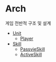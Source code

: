 Arch
====

게임 전반적 구조 및 설계

* [Unit](https://github.com/SubwayRocketTeam/game/blob/master/doc/arch/Unit.md)
  * [Player](https://github.com/SubwayRocketTeam/game/blob/master/doc/arch/Player.md)
* [Skill](https://github.com/SubwayRocketTeam/game/blob/master/doc/arch/Skill.md)
  * [PassvieSkill](https://github.com/SubwayRocketTeam/game/blob/master/doc/arch/PassiveSkill.md)
  * [ActiveSkill](https://github.com/SubwayRocketTeam/game/blob/master/doc/arch/ActiveSkill.md)
